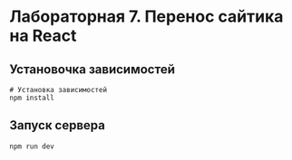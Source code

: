 # Лабораторная 7. Перенос сайтика на React

## Установочка зависимостей

```shell
# Установка зависимостей
npm install
```

## Запуск сервера
```shell
npm run dev
```